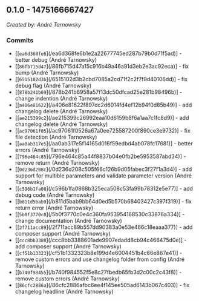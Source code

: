 ## 0.1.0 - 1475166667427

*Created by: André Tarnowsky*

### Commits
  - [[`ea6d368fe6`](<commit-url>/ea6d368fe6b1e2a22677745ed287b79b0d71f5ad)] - better debug (André Tarnowsky)
  - [[`86fb715d47`](<commit-url>/86fb715d47a15c916b49a46a91d3eb2e3ac92eca)] - fix bump (André Tarnowsky)
  - [[`6515102d3b`](<commit-url>/6515102d3b2cbd7085a2cd71f2c2f7f8d40106dd)] - fix debug flag (André Tarnowsky)
  - [[`878b241b69`](<commit-url>/878b241b6958a57f13dc50dfcad25e281b98496b)] - change indention (André Tarnowsky)
  - [[`a406e81622`](<commit-url>/a406e81622f897dc2d6014fd4ef12b94f0d85b49)] - add changelog delete (André Tarnowsky)
  - [[`ae215399c2`](<commit-url>/ae215399c26992eaa10d6159b8f6a1aa7c1fc8d9)] - add changelog delete (André Tarnowsky)
  - [[`ac97061f05`](<commit-url>/ac97061f0526a67a0ee725587200f890ce3e9732)] - fix file detection (André Tarnowsky)
  - [[`aa0ab317e5`](<commit-url>/aa0ab317e5f14165d016f59edbd4ab078fc17681)] - better errors (André Tarnowsky)
  - [[`796e464c85`](<commit-url>/796e464c85a44f8837b04e0fb2be5953587abd34)] - remove return (André Tarnowsky)
  - [[`0d236d208c`](<commit-url>/0d236d208c505f66c126b9d05fabec3f27f1a3d4)] - add support for multible parameters and validate parameter version (André Tarnowsky)
  - [[`c596b1fa08`](<commit-url>/c596b1fa0868b325eca508c53fa99b78312e5e77)] - add debug code (André Tarnowsky)
  - [[`b811d5bab9`](<commit-url>/b811d5bab9bb64d0ed5b570b68403427c397f319)] - fix return error (André Tarnowsky)
  - [[`5b0f3770c0`](<commit-url>/5b0f3770c0e4c360fa953954168530c33876a334)] - change documentation (André Tarnowsky)
  - [[`2f711acc89`](<commit-url>/2f711acc89b557dd90383a0e53e466c18eaaa377)] - add composer support (André Tarnowsky)
  - [[`ccc8bb3388`](<commit-url>/ccc8bb3388601ade9907edadd8cb94c466475d0e)] - add composer support (André Tarnowsky)
  - [[`cf51b13323`](<commit-url>/cf51b1332323b8e199d4e6004451b4c66e867e41)] - remove custom errors and use changelog folder from config (André Tarnowsky)
  - [[`b740f98455`](<commit-url>/b740f984552f5e8c27fbedb65fb3d2c00c2c43f8)] - remove custom errors (André Tarnowsky)
  - [[`86cfc2886a`](<commit-url>/86cfc2886afbc6ee4f145ee505ad6143b067c403)] - fix changelog headline (André Tarnowsky)
